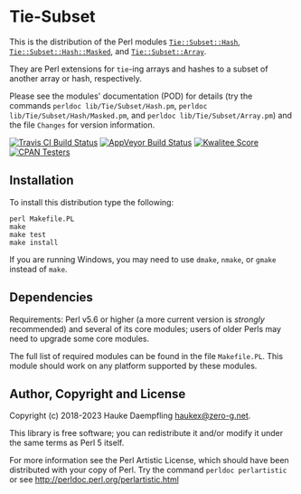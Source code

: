 Tie-Subset
==========

This is the distribution of the Perl modules
[`Tie::Subset::Hash`](https://metacpan.org/pod/Tie::Subset::Hash),
[`Tie::Subset::Hash::Masked`](https://metacpan.org/pod/Tie::Subset::Hash::Masked), and
[`Tie::Subset::Array`](https://metacpan.org/pod/Tie::Subset::Array).

They are Perl extensions for `tie`-ing arrays and hashes to a
subset of another array or hash, respectively.

Please see the modules' documentation (POD) for details (try the
commands `perldoc lib/Tie/Subset/Hash.pm`, `perldoc
lib/Tie/Subset/Hash/Masked.pm`, and `perldoc lib/Tie/Subset/Array.pm`)
and the file `Changes` for version  information.

[![Travis CI Build Status](https://travis-ci.org/haukex/Tie-Subset.svg)](https://travis-ci.org/haukex/Tie-Subset)
[![AppVeyor Build Status](https://ci.appveyor.com/api/projects/status/github/haukex/Tie-Subset?svg=true)](https://ci.appveyor.com/project/haukex/tie-subset)
[![Kwalitee Score](https://cpants.cpanauthors.org/dist/Tie-Subset.svg)](https://cpants.cpanauthors.org/dist/Tie-Subset)
[![CPAN Testers](https://badges.zero-g.net/cpantesters/Tie-Subset.svg)](http://matrix.cpantesters.org/?dist=Tie-Subset)

Installation
------------

To install this distribution type the following:

	perl Makefile.PL
	make
	make test
	make install

If you are running Windows, you may need to use `dmake`, `nmake`,
or `gmake` instead of `make`.

Dependencies
------------

Requirements: Perl v5.6 or higher (a more current version is
*strongly* recommended) and several of its core modules; users of
older Perls may need to upgrade some core modules.

The full list of required modules can be found in the file
`Makefile.PL`. This module should work on any platform supported 
by these modules.

Author, Copyright and License
-----------------------------

Copyright (c) 2018-2023 Hauke Daempfling <haukex@zero-g.net>.

This library is free software; you can redistribute it and/or modify
it under the same terms as Perl 5 itself.

For more information see the Perl Artistic License,
which should have been distributed with your copy of Perl.
Try the command `perldoc perlartistic` or see
<http://perldoc.perl.org/perlartistic.html>

